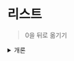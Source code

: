 # 리스트

> 0을 뒤로 옮기기

<details>
    <summary>개론</summary>
    
```python
ExampleInputList = [0, 1, 0, 2, 3, 0, 0]

OutputList1 = []
OutputList1 += [i for i in ExampleInputList if i != 0]
OutputList1 += [i for i in ExampleInputList if i == 0]
print(OutputList1)

OutputList2 = [0] * len(ExampleInputList)
index = 0
for i in ExampleInputList:
    if i != 0:
        OutputList2[index] = i
        index += 1
print(OutputList2)

OutputList3 = [None] * len(ExampleInputList)
index = 0
indexFronBack = -1
for i in ExampleInputList:
    if i != 0:
        OutputList3[index] = i
        index += 1
    else :
        OutputList3[indexFronBack] = 0
        indexFronBack-=1
print(OutputList3)
```
<br>
세 경우 모두 시간복잡도와 공간복잡도가 모두 선형 ( 선형시간, 선형공간 ) 이며 T(n) 및 실제 과정은 크게 차이남.
</details>




